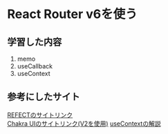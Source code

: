 # React Router v6を使う
## 学習した内容
1. memo
2. useCallback
3. useContext

## 参考にしたサイト

[REFECTのサイトリンク](https://reffect.co.jp/react/react-router-6)<br>
[Chakra UIのサイトリンク(V2を使用)](https://chakra-ui.com/getting-started)
[useContextの解説](https://reffect.co.jp/react/react-usecontext-understanding)
